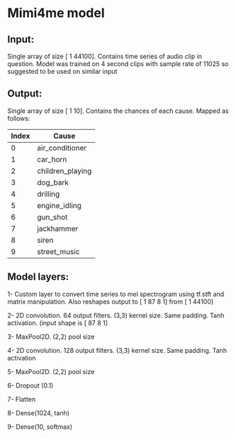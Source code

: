 # Mimi4me model
## Input: 

Single array of size [   1  44100]. Contains time series of audio clip in question. Model was trained on 4 second clips with sample rate of 11025 so suggested to be used on similar input

## Output: 

Single array of size [   1   10]. Contains the chances of each cause. Mapped as follows:


| Index | Cause |
| --- | --- |
| 0 | air_conditioner |
| 1 | car_horn |
| 2 | children_playing |
| 3 | dog_bark |
| 4 | drilling |
| 5 | engine_idling |
| 6 | gun_shot |
| 7 | jackhammer |
| 8 | siren |
| 9 | street_music |

## Model layers:

1-	Custom layer to convert time series to mel spectrogram using tf.stft and matrix manipulation. Also reshapes output to [     1    87   8     1] from [   1   44100]

2-	2D convolution. 64 output filters. (3,3) kernel size. Same padding. Tanh activation. (input shape is [   87   8     1]

3-	MaxPool2D. (2,2) pool size

4-	2D convolution. 128 output filters. (3,3) kernel size. Same padding. Tanh activation

5-	MaxPool2D. (2,2) pool size

6-	Dropout (0.1)

7-	Flatten

8-	Dense(1024, tanh)

9-	Dense(10, softmax)
